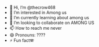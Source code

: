 - 👋 Hi, I’m @thecrow468
- 👀 I’m interested in Among us
- 🌱 I’m currently learning about among us
- 💞️ I’m looking to collaborate on AMONG US
- 📫 How to reach me never
- 😄 Pronouns: ????
- ⚡ Fun fact🪗

<!---
thecrow468/thecrow468 is a ✨ special ✨ repository because its `README.md` (this file) appears on your GitHub profile.
You can click the Preview link to take a look at your changes.
--->
